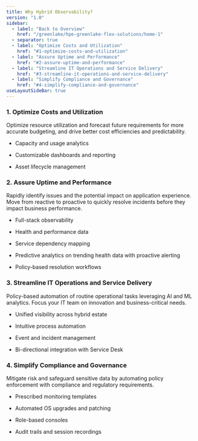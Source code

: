 ```yaml
---
title: Why Hybrid Observability?
version: "1.0"
sidebar:
  - label: "Back to Overview"
    href: "/greenlake/hpe-greenlake-flex-solutions/home-1"  
  - separator: true
  - label: "Optimize Costs and Utilization"
    href: "#1-optimize-costs-and-utilization"
  - label: "Assure Uptime and Performance"
    href: "#2-assure-uptime-and-performance"
  - label: "Streamline IT Operations and Service Delivery"
    href: "#3-streamline-it-operations-and-service-delivery"
  - label: "Simplify Compliance and Governance"
    href: "#4-simplify-compliance-and-governance"
useLayoutSideBar: true
---
```

<style>
  ul.sidebar > li {
    font-size: 20px;
    line-height: 28px;
    margin-bottom: 10px;
    font-weight: bold;
    margin: 15px;
    margin-left: 5px; 
  }
</style>
### 1. Optimize Costs and Utilization
Optimize resource utilization and forecast future requirements for more accurate budgeting, and drive better cost efficiencies and predictability.
- Capacity and usage analytics

- Customizable dashboards and reporting

- Asset lifecycle management

### 2. Assure Uptime and Performance
Rapidly identify issues and the potential impact on application experience. Move from reactive to proactive to quickly resolve incidents before they impact business performance.
- Full-stack observability

- Health and performance data

- Service dependency mapping

- Predictive analytics on trending health data with proactive alerting

- Policy-based resolution workflows

### 3. Streamline IT Operations and Service Delivery
Policy-based automation of routine operational tasks leveraging AI and ML analytics. Focus your IT team on innovation and business-critical needs.
- Unified visibility across hybrid estate

- Intuitive process automation

- Event and incident management

- Bi-directional integration with Service Desk

### 4. Simplify Compliance and Governance
Mitigate risk and safeguard sensitive data by automating policy enforcement with compliance and regulatory requirements.
- Prescribed monitoring templates

- Automated OS upgrades and patching

- Role-based consoles

- Audit trails and session recordings